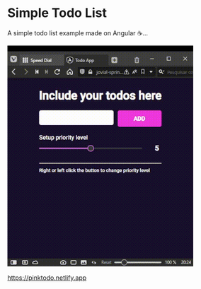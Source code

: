 # Simple Todo List

A simple todo list example made on Angular ☕...

![](todo.gif)

https://pinktodo.netlify.app
